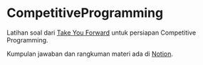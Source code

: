 # CompetitiveProgramming
Latihan soal dari [Take You Forward](https://takeuforward.org) untuk persiapan Competitive Programming.

Kumpulan jawaban dan rangkuman materi ada di [Notion](https://veil-homegrown-63a.notion.site/Competitive-Programming-14099cc0031180858c4acb0443f1c84c?pvs=4).
